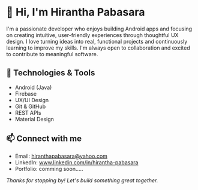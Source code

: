 # 👋 Hi, I'm Hirantha Pabasara

I'm a passionate developer who enjoys building Android apps and focusing on creating intuitive, user-friendly experiences through thoughtful UX design. I love turning ideas into real, functional projects and continuously learning to improve my skills. I'm always open to collaboration and excited to contribute to meaningful software.

## 🚀 Technologies & Tools

- Android (Java)
- Firebase
- UX/UI Design
- Git & GitHub
- REST APIs
- Material Design

## 📫 Connect with me

- Email: hiranthapabasara@yahoo.com
- LinkedIn: www.linkedin.com/in/hirantha-pabasara
- Portfolio: comming soon.....

*Thanks for stopping by! Let's build something great together.*
